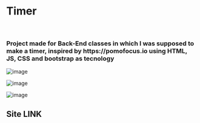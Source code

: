 # Timer
<br>

<h3>Project made for Back-End classes in which I was supposed to make a timer, inspired by <a target = "_blank">https://pomofocus.io</a> using HTML, JS, CSS and bootstrap as tecnology</h3>


![image](https://user-images.githubusercontent.com/88800549/154747562-c20b7388-bc1b-4573-8eef-ea5f50118bfb.png)

![image](https://user-images.githubusercontent.com/88800549/154747585-30da8b60-1ba2-444e-891b-da92488abe3b.png)

![image](https://user-images.githubusercontent.com/88800549/154747623-7ba50bf8-9e0b-47fc-8058-e4614fdda768.png)


<h2>Site LINK</h2>
